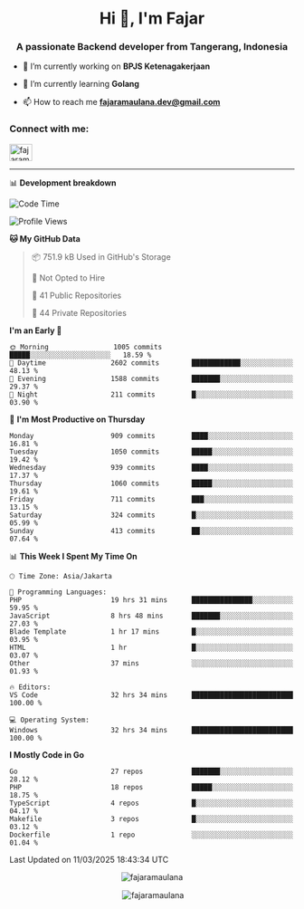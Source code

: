 <h1 align="center">Hi 👋, I'm Fajar</h1>
<h3 align="center">A passionate Backend developer from Tangerang, Indonesia</h3>

<!-- <p align="left"> <img src="https://komarev.com/ghpvc/?username=fajaramaulana&label=Profile%20views&color=0e75b6&style=flat" alt="fajaramaulana" /> </p> -->

- 🔭 I’m currently working on **BPJS Ketenagakerjaan**

- 🌱 I’m currently learning **Golang**

- 📫 How to reach me **fajaramaulana.dev@gmail.com**

<h3 align="left">Connect with me:</h3>
<p align="left">
<a href="https://linkedin.com/in/fajar-agus-maulana-73533a180/" target="blank"><img align="center" src="https://raw.githubusercontent.com/rahuldkjain/github-profile-readme-generator/master/src/images/icons/Social/linked-in-alt.svg" alt="fajaramaulana" height="30" width="40" /></a>
</p>

-------

📊 **Development breakdown**
<!--START_SECTION:waka-->
![Code Time](http://img.shields.io/badge/Code%20Time-2%2C800%20hrs%2015%20mins-blue)

![Profile Views](http://img.shields.io/badge/Profile%20Views-0-blue)

**🐱 My GitHub Data** 

> 📦 751.9 kB Used in GitHub's Storage 
 > 
> 🚫 Not Opted to Hire
 > 
> 📜 41 Public Repositories 
 > 
> 🔑 44 Private Repositories 
 > 
**I'm an Early 🐤** 

```text
🌞 Morning                1005 commits        █████░░░░░░░░░░░░░░░░░░░░   18.59 % 
🌆 Daytime                2602 commits        ████████████░░░░░░░░░░░░░   48.13 % 
🌃 Evening                1588 commits        ███████░░░░░░░░░░░░░░░░░░   29.37 % 
🌙 Night                  211 commits         █░░░░░░░░░░░░░░░░░░░░░░░░   03.90 % 
```
📅 **I'm Most Productive on Thursday** 

```text
Monday                   909 commits         ████░░░░░░░░░░░░░░░░░░░░░   16.81 % 
Tuesday                  1050 commits        █████░░░░░░░░░░░░░░░░░░░░   19.42 % 
Wednesday                939 commits         ████░░░░░░░░░░░░░░░░░░░░░   17.37 % 
Thursday                 1060 commits        █████░░░░░░░░░░░░░░░░░░░░   19.61 % 
Friday                   711 commits         ███░░░░░░░░░░░░░░░░░░░░░░   13.15 % 
Saturday                 324 commits         █░░░░░░░░░░░░░░░░░░░░░░░░   05.99 % 
Sunday                   413 commits         ██░░░░░░░░░░░░░░░░░░░░░░░   07.64 % 
```


📊 **This Week I Spent My Time On** 

```text
🕑︎ Time Zone: Asia/Jakarta

💬 Programming Languages: 
PHP                      19 hrs 31 mins      ███████████████░░░░░░░░░░   59.95 % 
JavaScript               8 hrs 48 mins       ███████░░░░░░░░░░░░░░░░░░   27.03 % 
Blade Template           1 hr 17 mins        █░░░░░░░░░░░░░░░░░░░░░░░░   03.95 % 
HTML                     1 hr                █░░░░░░░░░░░░░░░░░░░░░░░░   03.07 % 
Other                    37 mins             ░░░░░░░░░░░░░░░░░░░░░░░░░   01.93 % 

🔥 Editors: 
VS Code                  32 hrs 34 mins      █████████████████████████   100.00 % 

💻 Operating System: 
Windows                  32 hrs 34 mins      █████████████████████████   100.00 % 
```

**I Mostly Code in Go** 

```text
Go                       27 repos            ███████░░░░░░░░░░░░░░░░░░   28.12 % 
PHP                      18 repos            █████░░░░░░░░░░░░░░░░░░░░   18.75 % 
TypeScript               4 repos             █░░░░░░░░░░░░░░░░░░░░░░░░   04.17 % 
Makefile                 3 repos             █░░░░░░░░░░░░░░░░░░░░░░░░   03.12 % 
Dockerfile               1 repo              ░░░░░░░░░░░░░░░░░░░░░░░░░   01.04 % 
```




 Last Updated on 11/03/2025 18:43:34 UTC
<!--END_SECTION:waka-->
<p align="center"><img align="center" src="https://github-readme-stats.vercel.app/api/top-langs?username=fajaramaulana&show_icons=true&locale=en&layout=compact" alt="fajaramaulana" /></p>

<p align="center">&nbsp;<img align="center" src="https://github-readme-stats.vercel.app/api?username=fajaramaulana&show_icons=true&locale=en" alt="fajaramaulana" /></p>
